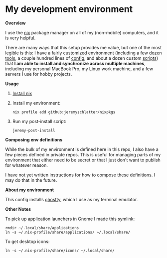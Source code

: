 # My development environment

**Overview**

I use the [nix](https://nixos.org/) package manager on all of my (non-mobile) computers, and it is very helpful.

There are many ways that this setup provides me value, but one of the most legible is this: I have a fairly customized environment (including a few dozen [tools](https://github.com/jeremyschlatter/nixpkgs/blob/c97e18297883df763df2326bcf8231d9bcd58f11/flake.nix#L164-L217), a couple hundred lines of [config](config), and about a dozen custom [scripts](scripts)) that **I am able to install and synchronize across multiple machines**, including my personal MacBook Pro, my Linux work machine, and a few servers I use for hobby projects.

**Usage**

1. [Install nix](https://github.com/DeterminateSystems/nix-installer?tab=readme-ov-file#the-determinate-nix-installer)

2. Install my environment:

    `nix profile add github:jeremyschlatter/nixpkgs`
    
3. Run my post-install script:

    `jeremy-post-install`

**Composing env definitions**

While the bulk of my environment is defined here in this repo, I also have a few pieces defined in private repos. This is useful for managing parts of my environment that either need to be secret or that I just don't want to publish for whatever reason.

I have not yet written instructions for how to compose these definitions. I may do that in the future.

**About my environment**

This config installs [ghostty](https://ghostty.org/), which I use as my terminal emulator.

**Other Notes**

To pick up application launchers in Gnome I made this symlink:

    rmdir ~/.local/share/applications
    ln -s ~/.nix-profile/share/applications/ ~/.local/share/

To get desktop icons:

    ln -s ~/.nix-profile/share/icons/ ~/.local/share/
